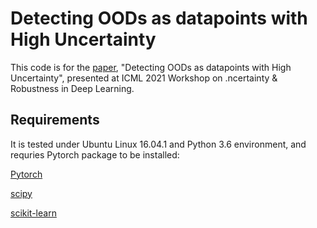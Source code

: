 # Detecting OODs as datapoints with High Uncertainty
This code is for the [paper](http://www.gatsby.ucl.ac.uk/~balaji/udl2021/accepted-papers/UDL2021-paper-081.pdf), "Detecting OODs as datapoints with High Uncertainty", presented at ICML 2021 Workshop on .ncertainty & Robustness in Deep Learning. 

## Requirements
It is tested under Ubuntu Linux 16.04.1 and Python 3.6 environment, and requries Pytorch package to be installed:

[Pytorch](https://pytorch.org/)

[scipy](https://github.com/scipy/scipy)

[scikit-learn](https://scikit-learn.org/stable/)
